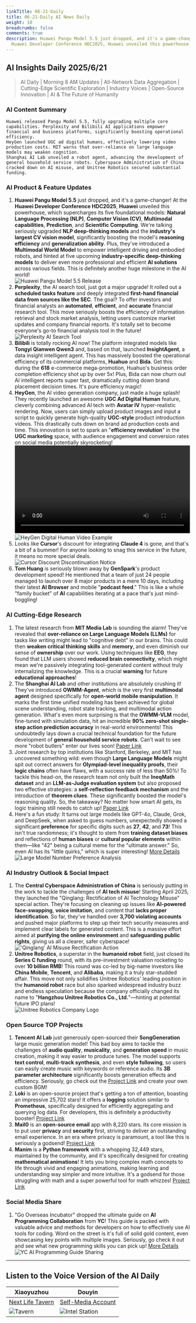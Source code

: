 ```yaml
---
linkTitle: 06-21-Daily
title: 06-21-Daily AI News Daily
weight: 10
breadcrumbs: false
comments: true
description: Huawei Pangu Model 5.5 just dropped, and it's a game-changer! At the
  Huawei Developer Conference HDC2025, Huawei unveiled this powerhouse, which supercharges...
---
```

## AI Insights Daily 2025/6/21

> AI Daily | Morning 8 AM Updates | All-Network Data Aggregation | Cutting-Edge Scientific Exploration | Industry Voices | Open-Source Innovation | AI & The Future of Humanity

### **AI Content Summary**

```
Huawei released Pangu Model 5.5, fully upgrading multiple core capabilities. Perplexity and Bilibili AI applications empower financial and business platforms, significantly boosting operational efficiency.
HeyGen launched UGC ad digital humans, effectively lowering video production costs. MIT warns that over-reliance on large language models may weaken cognition.
Shanghai AI Lab unveiled a robot agent, advancing the development of general household service robots. Cyberspace Administration of China cracked down on AI misuse, and Unitree Robotics secured substantial funding.
```

### **AI Product & Feature Updates**
1.  **Huawei Pangu Model 5.5** just dropped, and it's a game-changer! At the **Huawei Developer Conference HDC2025**, **Huawei** unveiled this powerhouse, which supercharges its five foundational models: **Natural Language Processing (NLP)**, **Computer Vision (CV)**, **Multimodal capabilities**, **Prediction**, and **Scientific Computing**. We're talking seriously upgraded **NLP deep-thinking models** and the **industry's largest CV vision model**, significantly boosting the model's **reasoning efficiency** and **generalization ability**. Plus, they've introduced a **Multimodal World Model** to empower intelligent driving and embodied robots, and hinted at five upcoming **industry-specific deep-thinking models** to deliver even more professional and efficient **AI solutions** across various fields. This is definitely another huge milestone in the AI world!
    <br/> ![Huawei Pangu Model 5.5 Release](https://raw.githubusercontent.com/justlovemaki/imagehub/refs/heads/main/images/2025/07/news_01k024747ffv5rm9z0ffk878gq.avif) <br/>
2.  **Perplexity**, the AI search tool, just got a major upgrade! It rolled out a **scheduled tasks feature** and deeply integrated **first-hand financial data from sources like the SEC**. The goal? To offer investors and financial analysts an **automated**, **efficient**, and **accurate** financial research tool. This move seriously boosts the efficiency of information retrieval and stock market analysis, letting users customize market updates and company financial reports. It's totally set to become everyone's go-to financial analysis tool in the future!
    <br/> ![Perplexity AI Search Tool](https://raw.githubusercontent.com/justlovemaki/imagehub/refs/heads/main/images/2025/07/news_01k0247970exn9a9tgy6gas8ap.avif "perplexity") <br/>
3.  **Bilibili** is totally rocking AI now! The platform integrated models like **Tongyi Qianwen Qwen3** and, based on that, launched **InsightAgent**, a data insight intelligent agent. This has massively boosted the operational efficiency of its commercial platforms, **Huahuo** and **Bida**. Get this: during the **618** e-commerce mega-promotion, Huahuo's business order completion efficiency shot up by over 5x! Plus, Bida can now churn out AI intelligent reports super fast, dramatically cutting down brand placement decision times. It's pure efficiency magic!
4.  **HeyGen**, the AI video generation company, just made a huge splash! They recently launched an awesome **UGC Ad Digital Human** feature, cleverly combining advanced AI tech with **Avatar IV** hyper-realistic rendering. Now, users can simply upload product images and input a script to quickly generate high-quality **UGC-style** product introduction videos. This drastically cuts down on brand ad production costs and time. This innovation is set to spark an "**efficiency revolution**" in the **UGC marketing** space, with audience engagement and conversion rates on social media potentially skyrocketing!
    <video src="https://raw.githubusercontent.com/justlovemaki/imagehub/refs/heads/main/images/2025/07/news_01k0247rjrffarnbt8zanz8z5m.mp4" controls="controls" width="100%"></video> <br/> ![HeyGen Digital Human Video Example](https://raw.githubusercontent.com/justlovemaki/imagehub/refs/heads/main/images/2025/07/news_01k0247zzvfqe8bpzytxa009b7.avif) <br/>
5.  Looks like **Cursor**'s discount for integrating **Claude 4** is gone, and that's a bit of a bummer! For anyone looking to snag this service in the future, it means no more special deals.
    <br/> ![Cursor Discount Discontinuation Notice](https://cdnv2.ruguoapp.com/FpogNLsOUMuY8J4tzSXREzqXe5qAv3.png) <br/>
6.  **Tom Huang** is seriously blown away by **GenSpark**'s product development speed! He mentioned that a team of just 24 people managed to launch over 8 major products in a mere 10 days, including their latest **AI Browser** and mobile "**podcast feed**." This is like a whole "family bucket" of **AI** capabilities iterating at a pace that's just mind-boggling!

### **AI Cutting-Edge Research**
1.  The latest research from **MIT Media Lab** is sounding the alarm! They've revealed that **over-reliance on Large Language Models (LLMs)** for tasks like writing might lead to "cognitive debt" in our brains. This could then **weaken critical thinking skills** and **memory**, and even diminish our sense of **ownership** over our work. Using techniques like **EEG**, they found that LLM users showed **reduced brain connectivity**, which might mean we're passively integrating tool-generated content without truly internalizing the knowledge. This is a crucial **warning** for future **educational approaches**!
2.  The **Shanghai AI Lab** and other institutions are absolutely crushing it! They've introduced **OWMM-Agent**, which is the very first **multimodal agent** designed specifically for **open-world mobile manipulation**. It marks the first time unified modeling has been achieved for global scene understanding, robot state tracking, and multimodal action generation. What's even more surprising is that the **OWMM-VLM** model, fine-tuned with simulation data, hit an incredible **90% zero-shot single-step action prediction accuracy** in real-world environments! This undoubtedly lays down a crucial technical foundation for the future development of **general household service robots**. Can't wait to see more "robot butlers" enter our lives soon! [Paper Link](https://arxiv.org/pdf/2506.04217)
3.  Joint research by top institutions like Stanford, Berkeley, and MIT has uncovered something wild: even though **Large Language Models** might spit out correct answers for **Olympiad-level inequality proofs**, their **logic chains** often have flaws, with a success rate of less than 50%! To tackle this head-on, the research team not only built the **IneqMath dataset** and an **LLM-as-Judge evaluation system** but also proposed two effective strategies: a **self-reflection feedback mechanism** and the introduction of **theorem clues**. These significantly boosted the model's reasoning quality. So, the takeaway? No matter how smart AI gets, its logic training still needs to catch up! [Paper Link](https://arxiv.org/abs/2506.07927)
4.  Here's a fun study: It turns out large models like GPT-4o, Claude, Grok, and DeepSeek, when asked to guess numbers, unexpectedly showed a significant **preference** for specific digits such as **27**, **42**, and **73**! This isn't true randomness; it's thought to stem from **training dataset biases** and reflections of **human biases** or **cultural popular elements** within them—like "42" being a cultural meme for the "ultimate answer." So, even AI has its "little quirks," which is super interesting! [More Details](https://www.jiqizhixin.com/articles/2025-06-19-4)
    <br/> ![Large Model Number Preference Analysis](https://raw.githubusercontent.com/justlovemaki/imagehub/refs/heads/main/images/2025/07/news_01k02576sbee7878hqz7z364t0.avif) <br/>

### **AI Industry Outlook & Social Impact**
1.  The **Central Cyberspace Administration of China** is seriously putting in the work to tackle the challenges of **AI tech misuse**! Starting April 2025, they launched the "Qinglang: Rectification of AI Technology Misuse" special action. They're focusing on cleaning up issues like **AI-powered face-swapping**, **voice imitation**, and content that **lacks proper identification**. So far, they've handled over **3,700 violating accounts** and pushed major platforms to step up their tech security measures and implement clear labels for generated content. This is a massive effort aimed at **purifying the online environment** and **safeguarding public rights**, giving us all a clearer, safer cyberspace!
    <br/> !['Qinglang' AI Misuse Rectification Action](https://raw.githubusercontent.com/justlovemaki/imagehub/refs/heads/main/images/2025/07/news_01k0257875e94bwedwyq7jfxgm.avif) <br/>
2.  **Unitree Robotics**, a superstar in the **humanoid robot** field, just closed its **Series C funding** round, with its pre-investment valuation rocketing to over **10 billion RMB**! This round was co-led by big-name investors like **China Mobile**, **Tencent**, and **Alibaba**, making it a truly star-studded affair. This move not only solidifies Unitree Robotics' leading position in the **humanoid robot** race but also sparked widespread industry buzz and endless speculation because the company officially changed its name to "**Hangzhou Unitree Robotics Co., Ltd.**"—hinting at potential future IPO plans!
    <br/> ![Unitree Robotics Company Logo](https://raw.githubusercontent.com/justlovemaki/imagehub/refs/heads/main/images/2025/07/news_01k0248jx8fpqb5fd3x0d280xe.avif) <br/>

### **Open Source TOP Projects**
1.  **Tencent AI Lab** just generously open-sourced their **SongGeneration** large music generation model! This bad boy aims to tackle the challenges of **audio quality**, **musicality**, and **generation speed** in music creation, making it way easier to produce tunes. The model supports **text control**, **multi-track synthesis**, and even **style following**, so users can easily create music with keywords or reference audio. Its **3B parameter architecture** significantly boosts generation effects and efficiency. Seriously, go check out the [Project Link](https://huggingface.co/spaces/tencent/SongGeneration) and create your own custom BGM!
2.  **Loki** is an open-source project that's getting a ton of attention, boasting an impressive 25,702 stars! It offers a **logging** solution similar to **Prometheus**, specifically designed for efficiently aggregating and querying log data. For developers, this is definitely a productivity booster! [Project Link](https://github.com/grafana/loki)
3.  **Mail0** is an **open-source email** app with 8,220 stars. Its core mission is to put user **privacy** and **security** first, striving to deliver an outstanding email experience. In an era where privacy is paramount, a tool like this is seriously a godsend! [Project Link](https://github.com/Mail-0/Zero)
4.  **Manim** is a **Python framework** with a whopping 32,449 stars, maintained by the community, and it's specifically designed for creating **mathematical animations**! It lets you bring complex math concepts to life through vivid and engaging animations, making learning and understanding way simpler and more intuitive. It's a godsend for those struggling with math and a super powerful tool for math whizzes! [Project Link](https://github.com/ManimCommunity/manim)

### **Social Media Share**
1.  "Go Overseas Incubator" dropped the ultimate guide on **AI Programming Collaboration** from **YC**! This guide is packed with valuable advice and methods for developers on how to effectively use AI tools for coding. Word on the street is it's full of solid gold content, even showcasing key points with multiple images. Seriously, go check it out and see what new programming skills you can pick up! [More Details](https://m.okjike.com/originalPosts/685542eab7f4ddcfdfeb7dbd)
    <br/> ![YC AI Programming Guide Sharing](https://cdnv2.ruguoapp.com/FttUOjGObxfxYd8aLICxVEoESScCv3.png) <br/>

---

## **Listen to the Voice Version of the AI Daily**

| **Xiaoyuzhou** | **Douyin** |
| --- | --- |
| [Next Life Tavern](https://www.xiaoyuzhoufm.com/podcast/683c62b7c1ca9cf575a5030e) | [Self-Media Account](https://www.douyin.com/user/MS4wLjABAAAAwpwqPQlu38sO38VyWgw9ZjDEnN4bMR5j8x111UxpseHR9DpB6-CveI5KRXOWuFwG)|
| ![Tavern](https://raw.githubusercontent.com/justlovemaki/imagehub/refs/heads/main/logo/f959f7984e9163fc50d3941d79a7f262.md.png) | ![Intel Station](https://raw.githubusercontent.com/justlovemaki/imagehub/refs/heads/main/logo/7fc30805eeb831e1e2baa3a240683ca3.md.png) |